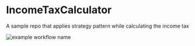 # IncomeTaxCalculator
A sample repo that applies strategy pattern while calculating the income tax

![example workflow name](https://github.com/frtncr/IncomeTaxCalculator/workflows/.NET%20Core/badge.svg)
